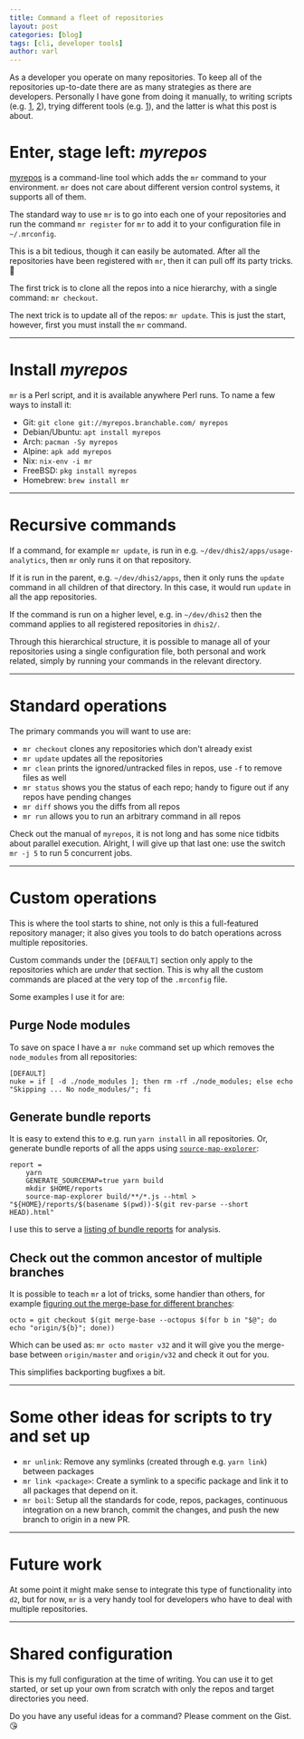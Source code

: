```yaml
---
title: Command a fleet of repositories
layout: post
categories: [blog]
tags: [cli, developer tools]
author: varl
---
```


As a developer you operate on many repositories. To keep all of the
repositories up-to-date there are as many strategies as there are
developers. Personally I have gone from doing it manually, to writing
scripts (e.g. [1](https://github.com/varl/scripts/blob/master/clone-apps.sh), [2](https://github.com/varl/scripts/blob/master/apps.sh)),
trying different tools (e.g. [1](https://github.com/mateodelnorte/meta)), and the latter is what this post is about.

# Enter, stage left: _myrepos_

[myrepos](https://myrepos.branchable.com/) is a command-line tool which
adds the `mr` command to your environment. `mr` does not care about
different version control systems, it supports all of them.

The standard way to use `mr` is to go into each one of your repositories
and run the command `mr register` for `mr` to add it to your
configuration file in `~/.mrconfig`.

This is a bit tedious, though it can easily be automated. After all the
repositories have been registered with `mr`, then it can pull off its
party tricks. :tada:

The first trick is to clone all the repos into a nice hierarchy, with a
single command: `mr checkout`.

The next trick is to update all of the repos: `mr update`. This is just
the start, however, first you must install the `mr` command.

---

# Install _myrepos_

`mr` is a Perl script, and it is available anywhere Perl runs. To name
a few ways to install it:

- Git: `git clone git://myrepos.branchable.com/ myrepos`
- Debian/Ubuntu: `apt install myrepos`
- Arch: `pacman -Sy myrepos`
- Alpine: `apk add myrepos`
- Nix: `nix-env -i mr`
- FreeBSD: `pkg install myrepos`
- Homebrew: `brew install mr`

---

# Recursive commands

If a command, for example `mr update`, is run in e.g.
`~/dev/dhis2/apps/usage-analytics`, then `mr` only runs it on that
repository.

If it is run in the parent, e.g.
`~/dev/dhis2/apps`, then it only runs the `update` command in all children
of that directory. In this case, it would run `update` in all the app
repositories.

If the command is run on a higher level, e.g. in `~/dev/dhis2` then the
command applies to all registered repositories in `dhis2/`.

Through this hierarchical structure, it is possible to manage all of
your repositories using a single configuration file, both personal and
work related, simply by running your commands in the relevant directory.

---

# Standard operations

The primary commands you will want to use are:

- `mr checkout` clones any repositories which don't already exist
- `mr update` updates all the repositories
- `mr clean` prints the ignored/untracked files in repos, use `-f` to
  remove files as well
- `mr status` shows you the status of each repo; handy to figure out if
  any repos have pending changes
- `mr diff` shows you the diffs from all repos
- `mr run` allows you to run an arbitrary command in all repos

Check out the manual of `myrepos`, it is not long and has some nice
tidbits about parallel execution. Alright, I will give up that last one:
use the switch `mr -j 5` to run 5 concurrent jobs.

---

# Custom operations

This is where the tool starts to shine, not only is this a full-featured
repository manager; it also gives you tools to do batch operations
across multiple repositories.

Custom commands under the `[DEFAULT]` section only apply to the
repositories which are _under_ that section. This is why all the custom
commands are placed at the very top of the `.mrconfig` file.

Some examples I use it for are:

## Purge Node modules

To save on space I have a `mr nuke` command set up which removes the
`node_modules` from all repositories:

```
[DEFAULT]
nuke = if [ -d ./node_modules ]; then rm -rf ./node_modules; else echo "Skipping ... No node_modules/"; fi
```

## Generate bundle reports

It is easy to extend this to e.g. run `yarn install` in all
repositories. Or, generate bundle reports of all the apps using
[`source-map-explorer`](https://github.com/danvk/source-map-explorer):

```
report =
    yarn
    GENERATE_SOURCEMAP=true yarn build
    mkdir $HOME/reports
    source-map-explorer build/**/*.js --html > "${HOME}/reports/$(basename $(pwd))-$(git rev-parse --short HEAD).html"
```

I use this to serve a [listing of bundle
reports](https://dhis2.vardevs.se/reports/) for analysis.


## Check out the common ancestor of multiple branches

It is possible to teach `mr` a lot of tricks, some handier than others,
for example [figuring out the merge-base for different branches](/guides/git-workflow):

```
octo = git checkout $(git merge-base --octopus $(for b in "$@"; do echo "origin/${b}"; done))
```

Which can be used as: `mr octo master v32` and it will give you the
merge-base between `origin/master` and `origin/v32` and check it out for
you.

This simplifies backporting bugfixes a bit.

---

# Some other ideas for scripts to try and set up

- `mr unlink`: Remove any symlinks (created through e.g. `yarn link`) between packages
- `mr link <package>`: Create a symlink to a specific package and link
  it to all packages that depend on it.
- `mr boil`: Setup all the standards for code, repos, packages,
  continuous integration on a new branch, commit the changes, and push
  the new branch to origin in a new PR.

---

# Future work

At some point it might make sense to integrate this type of
functionality into `d2`, but for now, `mr` is a very handy tool for
developers who have to deal with multiple repositories.

---

# Shared configuration

This is my full configuration at the time of writing. You can use it to
get started, or set up your own from scratch with only the repos and
target directories you need.

<script src="https://gist.github.com/varl/4a853e6394ad2ebcf4a77c5ea0ff623a.js"></script>

Do you have any useful ideas for a command? Please comment on the Gist. :kissing_heart:
